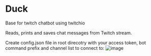# Duck
Base for twitch chatbot using twitchio

Reads, prints and saves chat messages from Twitch stream.


Create config.json file in root direcotry with your access token, bot command prefix and channel list to connect to:
![image](https://user-images.githubusercontent.com/35709452/198881402-d13c2016-a5bd-4c66-ab51-2c2944acf56e.png)

